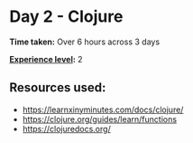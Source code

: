 # Day 2 - Clojure

**Time taken:** Over 6 hours across 3 days

**[Experience level](https://github.com/bo0tzz/Advent-of-Code-2017/blob/master/README.md#experience-levels):** 2

## Resources used:

* https://learnxinyminutes.com/docs/clojure/
* https://clojure.org/guides/learn/functions
* https://clojuredocs.org/
